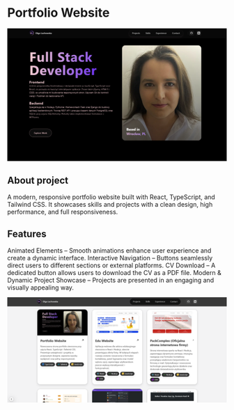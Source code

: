 # Portfolio Website

![Projekt Screenshot](public/projects/PW.png)

## About project

A modern, responsive portfolio website built with React, TypeScript, and Tailwind CSS. It showcases skills and projects with a clean design, high performance, and full responsiveness.

## Features

Animated Elements – Smooth animations enhance user experience and create a dynamic interface.
Interactive Navigation – Buttons seamlessly direct users to different sections or external platforms.
CV Download – A dedicated button allows users to download the CV as a PDF file.
Modern & Dynamic Project Showcase – Projects are presented in an engaging and visually appealing way.

![Kolejny Screenshot](public/projects/PW_C.png)
